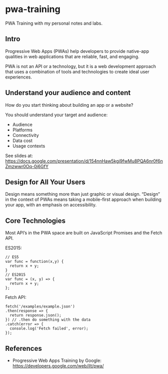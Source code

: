 # pwa-training

PWA Training with my personal notes and labs.

## Intro

Progressive Web Apps (PWAs) help developers to provide native-app qualities in web applications that are reliable, fast, and engaging.

PWA is not an API or a technology, but it is a web development approach that uses a combination of tools and technologies to create ideal user experiences.

## Understand your audience and content

How do you start thinking about building an app or a website?

You should understand your target and audience:

- Audience
- Platforms
- Connectivity
- Data cost
- Usage contexts

See slides at: https://docs.google.com/presentation/d/154nnHaw5kgj9fwMu8PQA6nr0f6nZmzwwr0Oq-0j6GfY

## Design for All Your Users

Design means something more than just graphic or visual design. “Design” in the context of PWAs means taking a mobile-first approach when building your app, with an emphasis on accessibility.

## Core Technologies

Most API’s in the PWA space are built on JavaScript Promises and the Fetch API.

ES2015:

```
// ES5
var func = function(x,y) {
  return x + y;
}
// ES2015
var func = (x, y) => {
  return x + y;
};
```

Fetch API:

```
fetch('/examples/example.json')
.then(response => {
  return response.json();
}) // .then do something with the data
.catch(error => {
  console.log('Fetch failed', error);
});
```



## References

- Progressive Web Apps Training by Google: https://developers.google.com/web/ilt/pwa/